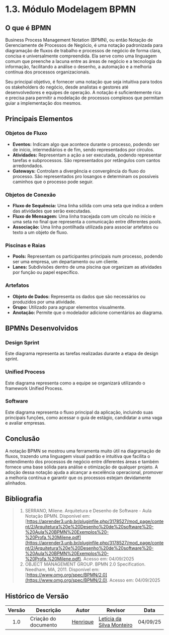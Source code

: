 # **1.3. Módulo Modelagem BPMN**

## **O que é BPMN**

Business Process Management Notation (BPMN), ou então Notação de Gerenciamente de Processos de Negócio, é uma notação padronizada para diagramação de fluxos de trabalho e processos de negócio de forma clara, concisa e universalmente compreendida. Ela serve como uma linguagem comum que preenche a lacuna entre as áreas de negócio e a tecnologia da informação, facilitando a análise o desenho, a automação e a melhoria contínua dos processos organizacionais.

Seu principal objetivo, é fornecer uma notação que seja intuitiva para todos os stakeholders do negócio, desde analistas e gestores até desenvolvedores e equipes de operação. A notação é suficientemente rica e precisa para permitir a modelação de processos complexos que permitam guiar a implementação dos mesmos.

## **Principais Elementos**

### **Objetos de Fluxo**

* **Eventos:** Indicam algo que acontece durante o processo, podendo ser de início, intermediários e de fim, sendo representados por círculos.
*  **Atividades:** Representam a ação a ser executada, podendo representar tarefas e subprocessos. São representados por retângulos com cantos arredondados.
*  **Gateways:** Controlam a divergência e convergência do fluxo do processo. São representados pro losangos e determinam os possíveis caminhos que o processo pode seguir.

### **Objetos de Conexão**

* **Fluxo de Sequência:** Uma linha sólida com uma seta que indica a ordem das atividades que serão executadas.
* **Fluxo de Mensagem:** Uma linha tracejada com um círculo no início e uma seta no final que representa a comunicação entre diferentes pools.
* **Associação:** Uma linha pontilhada utilizada para associar artefatos ou texto a um objeto de fluxo.

### **Piscinas e Raias**

* **Pools:** Representam os participantes principais num processo, podendo ser uma empresa, um departamento ou um cliente.
* **Lanes:** Subdivisões dentro de uma piscina que organizam as atividades por função ou papel específico.

### **Artefatos**

* **Objeto de Dados:** Representa os dados que são necessários ou produzidos por uma atividade.
* **Grupo:** Utilizado para agrupar elementos visualmente.
* **Anotação:** Permite que o modelador adicione comentários ao diagrama.

## **BPMNs Desenvolvidos**

### **Design Sprint**

Este diagrama representa as tarefas realizadas durante a etapa de design sprint.


### **Unified Process**

Este diagrama representa como a equipe se organizará utilizando o framework Unified Process.

### **Software**

Este diagrama representa o fluxo principal da aplicação, incluindo suas principais funções, como acessar o guia de estágio, candidatar a uma vaga e avaliar empresas.

## **Conclusão**

A notação BPMN se mostrou uma ferramenta muito útil na diagramação de fluxos, trazendo uma linguagem visual padrão e intuitiva que facilita o entendimento dos processos de negócio entre diferentes áreas e também fornece uma base sólida para análise e otimização de qualquer projeto. A adoção dessa notação ajuda a alcançar a excelência operacional, promover a melhoria contínua e garantir que os processos estejam devidamente alinhados.

## **Bibliografia**

> 1. SERRANO, Milene. Arquitetura e Desenho de Software - Aula Notação BPMN. Disponível em: [https://aprender3.unb.br/pluginfile.php/3178527/mod_page/content/2/Arquitetura%20e%20Desenho%20de%20software%20-%20Aula%20BPMN%20Exemplos%20-%20Profa.%20Milene.pdf](https://aprender3.unb.br/pluginfile.php/3178527/mod_page/content/2/Arquitetura%20e%20Desenho%20de%20software%20-%20Aula%20BPMN%20Exemplos%20-%20Profa.%20Milene.pdf). Acesso em: 04/09/2025
> 2. OBJECT MANAGEMENT GROUP. BPMN 2.0 Specification. Needham, MA, 2011. Disponível em: [https://www.omg.org/spec/BPMN/2.0](https://www.omg.org/spec/BPMN/2.0). Acesso em: 04/09/2025

## **Histórico de Versão**

| Versão  | Descrição             | Autor                                   | Revisor | Data     |
| :-: | --------------------- | --------------------------------------- | ------- | :------: |
| 1.0  |  Criação do documento | [Henrique](https://github.com/henryqma) |   [Letícia da Silva Monteiro](https://github.com/leticiamonteiroo)      | 04/09/25 |
